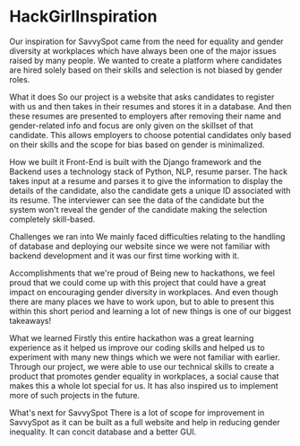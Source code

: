 # HackGirlInspiration
Our inspiration for SavvySpot came from the need for equality and gender diversity at workplaces which have always been one of the major issues raised by many people. We wanted to create a platform where candidates are hired solely based on their skills and selection is not biased by gender roles.

What it does
So our project is a website that asks candidates to register with us and then takes in their resumes and stores it in a database. And then these resumes are presented to employers after removing their name and gender-related info and focus are only given on the skillset of that candidate. This allows employers to choose potential candidates only based on their skills and the scope for bias based on gender is minimalized.

How we built it
Front-End is built with the Django framework and the Backend uses a technology stack of Python, NLP, resume parser. The hack takes input at a resume and parses it to give the information to display the details of the candidate, also the candidate gets a unique ID associated with its resume. The interviewer can see the data of the candidate but the system won't reveal the gender of the candidate making the selection completely skill-based.

Challenges we ran into
We mainly faced difficulties relating to the handling of database and deploying our website since we were not familiar with backend development and it was our first time working with it.

Accomplishments that we're proud of
Being new to hackathons, we feel proud that we could come up with this project that could have a great impact on encouraging gender diversity in workplaces. And even though there are many places we have to work upon, but to able to present this within this short period and learning a lot of new things is one of our biggest takeaways!

What we learned
Firstly this entire hackathon was a great learning experience as it helped us improve our coding skills and helped us to experiment with many new things which we were not familiar with earlier. Through our project, we were able to use our technical skills to create a product that promotes gender equality in workplaces, a social cause that makes this a whole lot special for us. It has also inspired us to implement more of such projects in the future.

What's next for SavvySpot
There is a lot of scope for improvement in SavvySpot as it can be built as a full website and help in reducing gender inequality. It can concit database and a better GUI.

